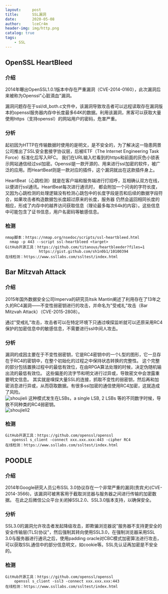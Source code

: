 ```yaml
---
layout:     post
title:      SSL漏洞
date:       2020-05-08
author:     lceCr4m
header-img: img/http.png
catalog: true
tags:
    - SSL
---
```


## OpenSSL HeartBleed
### 介绍
2014年曝出OpenSSL1.0.1版本中存在严重漏洞（CVE-2014-0160），此次漏洞后来被称为Openssl"心脏滴血"漏洞。  

漏洞问题存在于ssl/dl_both.c文件中，该漏洞导致攻击者可以远程读取存在漏洞版本的openssl服务器内存中长度最多64K的数据。利用该漏洞，黑客可以获取大量使用https（支持openssl）的网站用户的密码，危害严重。  

### 分析
起初因为HTTP在传输数据时使用的是明文，是不安全的，为了解决这一隐患网景公司推出了SSL安全套接字协议层，后被IETF（The Internet Engineering Task Force）标准化后写入RFC。
我们在URL输入栏看到的https和前面的灰色小锁表示网站通信经过ssl加密。Openssl是一款开源的、用来进行ssl加密的软件，被广泛的应用。而HeartBeat则是一款对应的插件，这个漏洞就出在这款插件身上。  

HeartBeat（心跳检测）就是在客户端和服务端进行打招呼，互相确认双方在线，以便进行ssl通讯。HeartBeat每次进行通讯时，
都会附加一个问询的字符长度，又因为心跳检测的处理逻辑没有检测心跳包中的长度字段是否和后续的数据字段符合，如果攻击者构造数据包长度超过原来的长度，服务器
仍然会返回相同长度的相应，形成了内存中的越界访问获取信息（理论最多每次64k的内容）。这些信息中可能包含了证书信息，用户名密码等敏感信息。  

### 检测
```
nmap脚本：https://nmap.org/nsedoc/scripts/ssl-heartbleed.html
  nmap -p 443 --script ssl-heartbleed <target>
GitHub开源工具：https://github.com/titanous/heartbleeder?files=1
               https://gist.github.com/sh1n0b1/10100394
在线检测：https://www.ssllabs.com/ssltest/index.html
```
## Bar Mitzvah Attack
### 介绍
2015年国外数据安全公司Imperva的研究员Itsik Mantin阐述了利用存在了13年之久的RC4漏洞——不变性弱密钥进行的攻击，并命名为"受戒礼"攻击（Bar Mitzvah Attack）（CVE-2015-2808）。  

通过"受戒礼"攻击，攻击者可以在特定环境下只通过嗅探监听就可以还原采用RC4保护的加密信息中的敏感信息，不需要进行ssl中间人攻击。
### 分析
漏洞的成因主要在于不变性弱密钥，它是RC4密钥中的一个L型的图形，它一旦存在于RC4的密钥中，在整个初始化的过程之中保持状态转换的完整性。
这个完整的部分包括置换过程中的最低有效位，在由RPGA算法处理的时候，决定伪随机输出流的最低有效位。
这些偏差的流字节和明文进行过异或，导致密文中会泄露重要明文信息。
其实就是嗅探大量SSL的连接，抓取不变性的弱密钥，然后再和加密消息进行异或，从而窃取数据。有很多ssl加密的通信使用RC4加密，这就造成了风险。  
![shoujieli](shoujieli.png)
这种模式发生在LSBs，a single LSB, 2 LSBs 等的不同数字时候，导致不同种类的RC4弱密钥。  
![shoujieli2](shoujieli2.png)

### 检测
```
GitHub开源工具：https://github.com/openssl/openssl
   openssl s_client -connect xxx.xxx.xxx:443 -cipher RC4
在线检测：https://www.ssllabs.com/ssltest/index.html
```
## POODLE
### 介绍
2014年Google研究人员公布SSL 3.0协议存在一个非常严重的漏洞(贵宾犬)(CVE-2014-3566)，该漏洞可被黑客用于截取浏览器与服务器之间进行传输的加密数据。
在此之后微信公众平台关闭掉SSL2.0、SSL3.0版本支持，以确保安全。  

### 分析
SSL3.0的漏洞允许攻击者发起降级攻击，即欺骗浏览器说"服务器不支持更安全的安全传输层(TLS)协议"，然后强制其转向使用SSL3.0，在强制浏览器采用SSL 3.0与服务器进行通讯之后，使用padding oracle对CBC模式加密算法进行攻击，可以获取SSL通信中的部分信息明文，如cookie等。SSL先认证再加密是不安全的。  

### 检测
```
GitHub开源工具：https://github.com/openssl/openssl
    openssl s_client -ssl3 -connect xxx.xxx.xxx:443
在线检测：https://www.ssllabs.com/ssltest/index.html
```



















